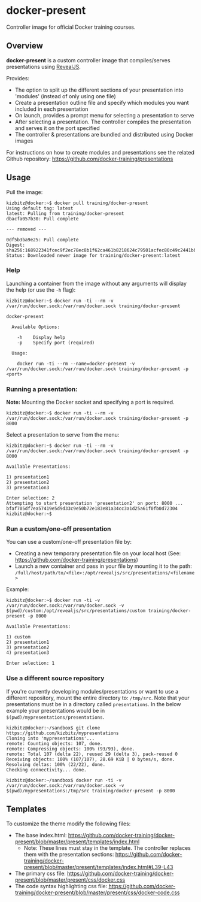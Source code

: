 # docker-present

Controller image for official Docker training courses.

## Overview

**docker-present** is a custom controller image that compiles/serves presentations using [RevealJS](https://github.com/hakimel/reveal.js/).

Provides:

- The option to split up the different sections of your presentation into 'modules' (instead of only using one file)
- Create a presentation outline file and specify which modules you want included in each presentation
- On launch, provides a prompt menu for selecting a presentation to serve
- After selecting a presentation. The controller compiles the presentation and serves it on the port specified
- The controller & presentations are bundled and distributed using Docker images

For instructions on how to create modules and presentations see the related Github repository: https://github.com/docker-training/presentations

## Usage

Pull the image:

```
kizbitz@docker:~$ docker pull training/docker-present
Using default tag: latest
latest: Pulling from training/docker-present
dbacfa057b30: Pull complete

--- removed ---

0df5b3ba9e25: Pull complete
Digest: sha256:168922341fcec9f2ec78ec8b1f62ca461b8218624c79501acfec80c49c2441bb
Status: Downloaded newer image for training/docker-present:latest
```

### Help

Launching a container from the image without any arguments will display the help (or use the `-h` flag):

```
kizbitz@docker:~$ docker run -ti --rm -v /var/run/docker.sock:/var/run/docker.sock training/docker-present

docker-present

  Available Options:

    -h    Display help
    -p    Specify port (required)

  Usage:

    docker run -ti --rm --name=docker-present -v /var/run/docker.sock:/var/run/docker.sock training/docker-present -p <port>
```

### Running a presentation:

**Note:** Mounting the Docker socket and specifying a port is required.

```
kizbitz@docker:~$ docker run -ti --rm -v /var/run/docker.sock:/var/run/docker.sock training/docker-present -p 8000
```

Select a presentation to serve from the menu:

```
kizbitz@docker:~$ docker run -ti --rm -v /var/run/docker.sock:/var/run/docker.sock training/docker-present -p 8000

Available Presentations:

1) presentation1
2) presentation2
3) presentation3

Enter selection: 2
Attempting to start presentation 'presentation2' on port: 8000 ...
bfaf705df7ea57419e5d9d33c9e50b72e183e81a34cc3a1d25a61f0fb0d72304
kizbitz@docker:~$
```

### Run a custom/one-off presentation

You can use a custom/one-off presentation file by:

- Creating a new temporary presentation file on your local host (See: https://github.com/docker-training/presentations)
- Launch a new container and pass in your file by mounting it to the path: `/full/host/path/to/<file>:/opt/revealjs/src/presentations/<filename>`

Example:

```
kizbitz@docker:~$ docker run -ti -v /var/run/docker.sock:/var/run/docker.sock -v $(pwd)/custom:/opt/revealjs/src/presentations/custom training/docker-present -p 8000

Available Presentations:

1) custom
2) presentation1
3) presentation2
4) presentation3

Enter selection: 1
```

### Use a different source repository

If you're currently developing modules/presentations or want to use a different repository, mount the entire directory to: `/tmp/src`.
Note that your presentations must be in a directory called `presentations`.
In the below example your presentations would be in `$(pwd)/mypresentations/presentations`.

```
kizbitz@docker:~/sandbox$ git clone https://github.com/kizbitz/mypresentations
Cloning into 'mypresentations'...
remote: Counting objects: 107, done.
remote: Compressing objects: 100% (93/93), done.
remote: Total 107 (delta 22), reused 29 (delta 3), pack-reused 0
Receiving objects: 100% (107/107), 28.69 KiB | 0 bytes/s, done.
Resolving deltas: 100% (22/22), done.
Checking connectivity... done.

kizbitz@docker:~/sandbox$ docker run -ti -v /var/run/docker.sock:/var/run/docker.sock -v $(pwd)/mypresentations:/tmp/src training/docker-present -p 8000
```


## Templates

To customize the theme modify the following files:

- The base index.html: https://github.com/docker-training/docker-present/blob/master/present/templates/index.html
  - Note: These lines must stay in the template. The controller replaces them with the presentation sections: https://github.com/docker-training/docker-present/blob/master/present/templates/index.html#L39-L43
- The primary css file: https://github.com/docker-training/docker-present/blob/master/present/css/docker.css
- The code syntax highlighting css file: https://github.com/docker-training/docker-present/blob/master/present/css/docker-code.css